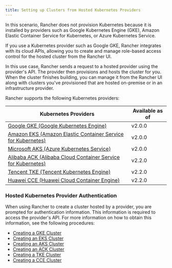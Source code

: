 ```yaml
---
title: Setting up Clusters from Hosted Kubernetes Providers
---
```


In this scenario, Rancher does not provision Kubernetes because it is installed by providers such as Google Kubernetes Engine (GKE), Amazon Elastic Container Service for Kubernetes, or Azure Kubernetes Service.

If you use a Kubernetes provider such as Google GKE, Rancher integrates with its cloud APIs, allowing you to create and manage role-based access control for the hosted cluster from the Rancher UI.

In this use case, Rancher sends a request to a hosted provider using the provider's API. The provider then provisions and hosts the cluster for you. When the cluster finishes building, you can manage it from the Rancher UI along with clusters you've provisioned that are hosted on-premise or in an infrastructure provider.

Rancher supports the following Kubernetes providers:

| Kubernetes Providers                                                                                            | Available as of |
| --------------------------------------------------------------------------------------------------------------- | --------------- |
| [Google GKE (Google Kubernetes Engine)](https://cloud.google.com/kubernetes-engine/)                            | v2.0.0          |
| [Amazon EKS (Amazon Elastic Container Service for Kubernetes)](https://aws.amazon.com/eks/)                     | v2.0.0          |
| [Microsoft AKS (Azure Kubernetes Service)](https://azure.microsoft.com/en-us/services/kubernetes-service/)      | v2.0.0          |
| [Alibaba ACK (Alibaba Cloud Container Service for Kubernetes)](https://www.alibabacloud.com/product/kubernetes) | v2.2.0          |
| [Tencent TKE (Tencent Kubernetes Engine)](https://intl.cloud.tencent.com/product/tke)                           | v2.2.0          |
| [Huawei CCE (Huawei Cloud Container Engine)](https://www.huaweicloud.com/en-us/product/cce.html)                | v2.2.0          |

### Hosted Kubernetes Provider Authentication

When using Rancher to create a cluster hosted by a provider, you are prompted for authentication information. This information is required to access the provider's API. For more information on how to obtain this information, see the following procedures:

- [Creating a GKE Cluster](/docs/cluster-provisioning/hosted-kubernetes-clusters/gke)
- [Creating an EKS Cluster](/docs/cluster-provisioning/hosted-kubernetes-clusters/eks)
- [Creating an AKS Cluster](/docs/cluster-provisioning/hosted-kubernetes-clusters/aks)
- [Creating an ACK Cluster](/docs/cluster-provisioning/hosted-kubernetes-clusters/ack)
- [Creating a TKE Cluster](/docs/cluster-provisioning/hosted-kubernetes-clusters/tke)
- [Creating a CCE Cluster](/docs/cluster-provisioning/hosted-kubernetes-clusters/cce)

